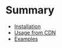 # Summary
* [Installation](INSTALLATION.md)
* [Usage from CDN](USAGE-WITH-CDN.md)
* [Examples](http://htmlpreview.github.io/?https://github.com/MikaelEdebro/vue-airbnb-style-datepicker/blob/master/docs/examples.html)
